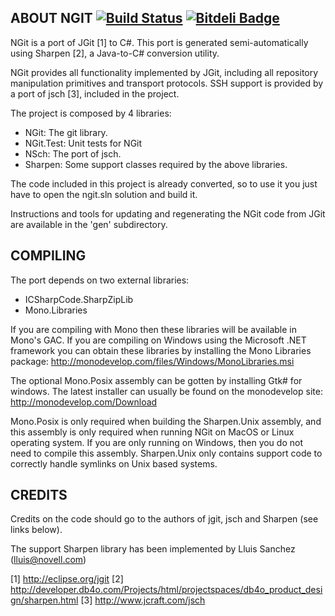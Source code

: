 ABOUT NGIT [![Build Status](https://travis-ci.org/Schumix/ngit.svg?branch=master)](https://travis-ci.org/Schumix/ngit) [![Bitdeli Badge](https://d2weczhvl823v0.cloudfront.net/Schumix/ngit/trend.png)](https://bitdeli.com/free "Bitdeli Badge")
----------

NGit is a port of JGit [1] to C#. This port is generated semi-automatically
using Sharpen [2], a Java-to-C# conversion utility.

NGit provides all functionality implemented by JGit, including all repository
manipulation primitives and transport protocols. SSH support is provided by
a port of jsch [3], included in the project.

The project is composed by 4 libraries:
- NGit: The git library.
- NGit.Test: Unit tests for NGit
- NSch: The port of jsch.
- Sharpen: Some support classes required by the above libraries.

The code included in this project is already converted, so to use it
you just have to open the ngit.sln solution and build it.

Instructions and tools for updating and regenerating the NGit code from JGit
are available in the 'gen' subdirectory.

COMPILING
---------
The port depends on two external libraries:
  - ICSharpCode.SharpZipLib
  - Mono.Libraries

If you are compiling with Mono then these libraries will be available in
Mono's GAC. If you are compiling on Windows using the Microsoft .NET
framework you can obtain these libraries by installing the Mono Libraries
package:
  http://monodevelop.com/files/Windows/MonoLibraries.msi

The optional Mono.Posix assembly can be gotten by installing Gtk# for windows.
The latest installer can usually be found on the monodevelop site:
  http://monodevelop.com/Download

Mono.Posix is only required when building the Sharpen.Unix assembly, and this
assembly is only required when running NGit on MacOS or Linux operating system.
If you are only running on Windows, then you do not need to compile this assembly.
Sharpen.Unix only contains support code to correctly handle symlinks on Unix
based systems.

CREDITS
-------

Credits on the code should go to the authors of jgit, jsch and Sharpen
(see links below).

The support Sharpen library has been implemented by Lluis Sanchez (lluis@novell.com)

[1] http://eclipse.org/jgit
[2] http://developer.db4o.com/Projects/html/projectspaces/db4o_product_design/sharpen.html
[3] http://www.jcraft.com/jsch
